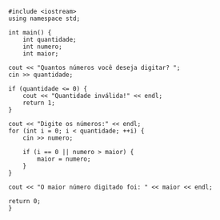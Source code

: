     #include <iostream>
    using namespace std;
    
    int main() {
        int quantidade;
        int numero;
        int maior;

    cout << "Quantos números você deseja digitar? ";
    cin >> quantidade;

    if (quantidade <= 0) {
        cout << "Quantidade inválida!" << endl;
        return 1;
    }

    cout << "Digite os números:" << endl;
    for (int i = 0; i < quantidade; ++i) {
        cin >> numero;

        if (i == 0 || numero > maior) {
            maior = numero;
        }
    }

    cout << "O maior número digitado foi: " << maior << endl;

    return 0;
    }
